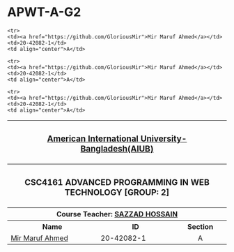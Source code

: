 # APWT-A-G2
<table align="center">
  <tr>
  	<th colspan="4"><h3><a href="https://www.aiub.edu">American International University-Bangladesh(AIUB)</a></h3></th>
  </tr>
  
  <tr>
  	<th colspan="4"><h3>CSC4161	ADVANCED PROGRAMMING IN WEB TECHNOLOGY [GROUP: 2]</h3></th>
  </tr>
  
  <tr>
  	<th colspan="4">Course Teacher: <a href="https://github.com/hsazzad-prog">SAZZAD HOSSAIN</a></th>
  </tr>
  
  <tr>
    <th>Name</th>
    <th>ID</th>
    <th>Section</th>
  </tr>
  
  <tr>
    <td><a href="https://github.com/GloriousMir">Mir Maruf Ahmed</a></td>
    <td>20-42082-1</td>
    <td align="center">A</td>
  </tr>
  
    <tr>
    <td><a href="https://github.com/GloriousMir">Mir Maruf Ahmed</a></td>
    <td>20-42082-1</td>
    <td align="center">A</td>
  </tr>
  
    <tr>
    <td><a href="https://github.com/GloriousMir">Mir Maruf Ahmed</a></td>
    <td>20-42082-1</td>
    <td align="center">A</td>
  </tr>
  
    <tr>
    <td><a href="https://github.com/GloriousMir">Mir Maruf Ahmed</a></td>
    <td>20-42082-1</td>
    <td align="center">A</td>
  </tr>
</table>

